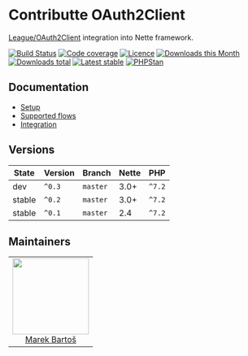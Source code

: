 # Contributte OAuth2Client

[League/OAuth2Client](https://github.com/thephpleague/oauth2-client) integration into Nette framework.

[![Build Status](https://img.shields.io/travis/contributte/oauth2-client.svg?style=flat-square)](https://travis-ci.org/contributte/oauth2-client)
[![Code coverage](https://img.shields.io/coveralls/contributte/oauth2-client.svg?style=flat-square)](https://coveralls.io/r/contributte/oauth2-client)
[![Licence](https://img.shields.io/packagist/l/contributte/oauth2-client.svg?style=flat-square)](https://packagist.org/packages/contributte/oauth2-client)
[![Downloads this Month](https://img.shields.io/packagist/dm/contributte/oauth2-client.svg?style=flat-square)](https://packagist.org/packages/contributte/oauth2-client)
[![Downloads total](https://img.shields.io/packagist/dt/contributte/oauth2-client.svg?style=flat-square)](https://packagist.org/packages/contributte/oauth2-client)
[![Latest stable](https://img.shields.io/packagist/v/contributte/oauth2-client.svg?style=flat-square)](https://packagist.org/packages/contributte/oauth2-client)
[![PHPStan](https://img.shields.io/badge/PHPStan-enabled-brightgreen.svg?style=flat-square)](https://github.com/phpstan/phpstan)

## Documentation

- [Setup](.docs/README.md#setup)
- [Supported flows](.docs/README.md#supported-flows)
- [Integration](.docs/README.md#integration)

## Versions

| State       | Version | Branch   | Nette | PHP     |
|-------------|---------|----------|-------|---------|
| dev         | `^0.3`  | `master` | 3.0+  | `^7.2`  |
| stable      | `^0.2`  | `master` | 3.0+  | `^7.2`  |
| stable      | `^0.1`  | `master` | 2.4   | `^7.2`  |

## Maintainers

<table>
  <tbody>
    <tr>
      <td align="center">
        <a href="https://github.com/mabar">
            <img width="150" height="150" src="https://avatars0.githubusercontent.com/u/20974277?s=150&v=4">
        </a>
        </br>
        <a href="https://github.com/mabar">Marek Bartoš</a>
      </td>
    </tr>
  </tbody>
</table>
